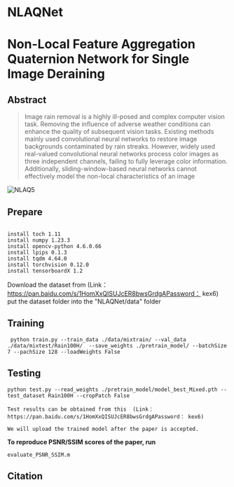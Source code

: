 # NLAQNet

# Non-Local Feature Aggregation Quaternion Network for Single Image Deraining

## Abstract

> Image rain removal is a highly ill-posed and complex computer vision task. Removing the influence of adverse weather conditions can enhance the quality of subsequent vision tasks. Existing methods mainly used convolutional neural networks to restore image backgrounds contaminated by rain streaks. However, widely used real-valued convolutional neural networks process color images as three independent channels, failing to fully leverage color information. Additionally, sliding-window-based neural networks cannot effectively model the non-local characteristics of an image


![NLAQ5](C:\Users\Xiong\OneDrive\Documents\研究生资料\论文书写\实验图表\PNG\NLAQ5.png)

## Prepare

```

install toch 1.11
install numpy 1.23.3
install opencv-python 4.6.0.66
install lpips 0.1.3
install tqdm 4.64.0
install torchvision 0.12.0
install tensorboardX 1.2
```

Download the dataset from (Link：https://pan.baidu.com/s/1HomXxQISUJcER8bwsGrdgAPassword： kex6)  put the dataset folder into the "NLAQNet/data" folder

## Training

```
 python train.py --train_data ./data/mixtrain/ --val_data ./data/mixtest/Rain100H/  --save_weights ./pretrain_model/ --batchSize 7 --pachSize 128 --loadWeights False
```

## Testing

```
python test.py --read_weights ./pretrain_model/model_best_Mixed.pth --test_dataset Rain100H --cropPatch False

Test results can be obtained from this  (Link：https://pan.baidu.com/s/1HomXxQISUJcER8bwsGrdgAPassword： kex6)

We will upload the trained model after the paper is accepted.
```

**To reproduce PSNR/SSIM scores of the paper, run**

```
evaluate_PSNR_SSIM.m 
```



## Citation

